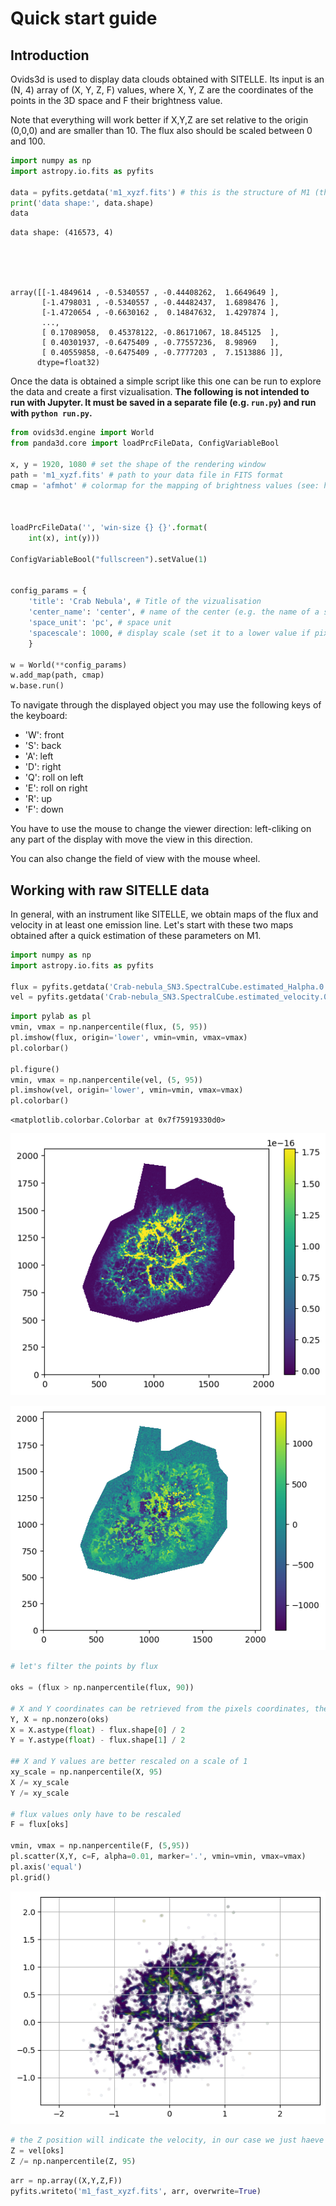 # Quick start guide

## Introduction

Ovids3d is used to display data clouds obtained with SITELLE. Its input is an (N, 4) array of (X, Y, Z, F) values, where X, Y, Z are the
coordinates of the points in the 3D space and F their brightness value.

Note that everything will work better if X,Y,Z are set relative to the origin (0,0,0) and are smaller than 10. The flux also should be scaled between 0 and 100.


```python
import numpy as np
import astropy.io.fits as pyfits

data = pyfits.getdata('m1_xyzf.fits') # this is the structure of M1 (the Crab Nebula)
print('data shape:', data.shape)
data
```

    data shape: (416573, 4)





    array([[-1.4849614 , -0.5340557 , -0.44408262,  1.6649649 ],
           [-1.4798031 , -0.5340557 , -0.44482437,  1.6898476 ],
           [-1.4720654 , -0.6630162 ,  0.14847632,  1.4297874 ],
           ...,
           [ 0.17089058,  0.45378122, -0.86171067, 18.845125  ],
           [ 0.40301937, -0.6475409 , -0.77557236,  8.98969   ],
           [ 0.40559858, -0.6475409 , -0.7777203 ,  7.1513886 ]],
          dtype=float32)



Once the data is obtained a simple script like this one can be run to explore the data and create a first vizualisation. **The following is not intended to run with Jupyter. It must be saved in a separate file (e.g. `run.py`) and run with `python run.py`.**

```python
from ovids3d.engine import World
from panda3d.core import loadPrcFileData, ConfigVariableBool

x, y = 1920, 1080 # set the shape of the rendering window
path = 'm1_xyzf.fits' # path to your data file in FITS format
cmap = 'afmhot' # colormap for the mapping of brightness values (see: https://matplotlib.org/stable/gallery/color/colormap_reference.html)



loadPrcFileData('', 'win-size {} {}'.format(
    int(x), int(y)))

ConfigVariableBool("fullscreen").setValue(1)


config_params = {
    'title': 'Crab Nebula', # Title of the vizualisation
    'center_name': 'center', # name of the center (e.g. the name of a star)
    'space_unit': 'pc', # space unit
    'spacescale': 1000, # display scale (set it to a lower value if pixels are too small)
    }

w = World(**config_params)
w.add_map(path, cmap)
w.base.run()
```

To navigate through the displayed object you may use the following keys of the keyboard:

* 'W': front
* 'S': back
* 'A': left
* 'D': right
* 'Q': roll on left
* 'E': roll on right
* 'R': up
* 'F': down

You have to use the mouse to change the viewer direction: left-cliking on any part of the display with move the view in this direction.

You can also change the field of view with the mouse wheel.



## Working with raw SITELLE data

In general, with an instrument like SITELLE, we obtain maps of the flux and velocity in at least one emission line. Let's start with these two maps obtained after a quick estimation of these parameters on M1.


```python
import numpy as np
import astropy.io.fits as pyfits

flux = pyfits.getdata('Crab-nebula_SN3.SpectralCube.estimated_Halpha.0.fits') # Flux map
vel = pyfits.getdata('Crab-nebula_SN3.SpectralCube.estimated_velocity.0.fits') # Velocity map
```


```python
import pylab as pl
vmin, vmax = np.nanpercentile(flux, (5, 95))
pl.imshow(flux, origin='lower', vmin=vmin, vmax=vmax)
pl.colorbar()

pl.figure()
vmin, vmax = np.nanpercentile(vel, (5, 95))
pl.imshow(vel, origin='lower', vmin=vmin, vmax=vmax)
pl.colorbar()
```




    <matplotlib.colorbar.Colorbar at 0x7f75919330d0>




    
![png](quick_start_files/quick_start_6_1.png)
    



    
![png](quick_start_files/quick_start_6_2.png)
    



```python
# let's filter the points by flux

oks = (flux > np.nanpercentile(flux, 90))

# X and Y coordinates can be retrieved from the pixels coordinates, the origin being the center of the frame
Y, X = np.nonzero(oks)
X = X.astype(float) - flux.shape[0] / 2
Y = Y.astype(float) - flux.shape[1] / 2

## X and Y values are better rescaled on a scale of 1
xy_scale = np.nanpercentile(X, 95)
X /= xy_scale
Y /= xy_scale

# flux values only have to be rescaled
F = flux[oks]

vmin, vmax = np.nanpercentile(F, (5,95))
pl.scatter(X,Y, c=F, alpha=0.01, marker='.', vmin=vmin, vmax=vmax)
pl.axis('equal')
pl.grid()
```


    
![png](quick_start_files/quick_start_7_0.png)
    



```python
# the Z position will indicate the velocity, in our case we just haeve to rescale it to be of the order of 1
Z = vel[oks]
Z /= np.nanpercentile(Z, 95)
```


```python
arr = np.array((X,Y,Z,F))
pyfits.writeto('m1_fast_xyzf.fits', arr, overwrite=True)
```
